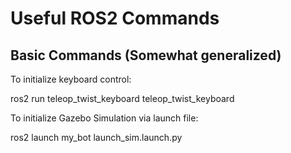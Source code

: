 # Useful ROS2 Commands

## Basic Commands (Somewhat generalized)

To initialize keyboard control:

ros2 run teleop_twist_keyboard teleop_twist_keyboard

To initialize Gazebo Simulation via launch file:

ros2 launch my_bot launch_sim.launch.py
